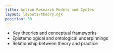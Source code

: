 ```yaml
---
title: Action Research Models and Cycles
layout: layouts/theory.njk
position: 30
---
```


- Key theories and conceptual frameworks
- Epistemological and ontological underpinnings
- Relationship between theory and practice
